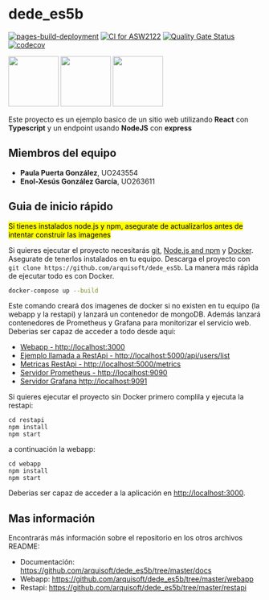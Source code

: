 # dede_es5b

[![pages-build-deployment](https://github.com/Arquisoft/dede_es5b/actions/workflows/pages/pages-build-deployment/badge.svg)](https://github.com/Arquisoft/dede_es5b/actions/workflows/pages/pages-build-deployment)
[![CI for ASW2122](https://github.com/Arquisoft/dede_es5b/actions/workflows/asw2122.yml/badge.svg)](https://github.com/Arquisoft/dede_es5b/actions/workflows/asw2122.yml)
[![Quality Gate Status](https://sonarcloud.io/api/project_badges/measure?project=pglez82_dede_es5b&metric=alert_status)](https://sonarcloud.io/summary/new_code?id=pglez82_dede_es5b)
[![codecov](https://codecov.io/gh/Arquisoft/dede_es5b/branch/main/graph/badge.svg?token=eOvTfFIDcW)](https://codecov.io/gh/Arquisoft/dede_es5b)

<p float="left">
<img src="https://blog.wildix.com/wp-content/uploads/2020/06/react-logo.jpg" height="100">
<img src="https://miro.medium.com/max/1200/0*RbmfNyhuBb8G3LWh.png" height="100">
<img src="https://miro.medium.com/max/365/1*Jr3NFSKTfQWRUyjblBSKeg.png" height="100">
</p>

Este proyecto es un ejemplo basico de un sitio web utilizando **React** con **Typescript** y un endpoint usando **NodeJS** con **express**

## Miembros del equipo
<ul>
 <li> <b>Paula Puerta González</b>, UO243554</li>
 <li> <b>Enol-Xesús González García</b>, UO263611</li>
</ul>

## Guia de inicio rápido

<mark>Si tienes instalados node.js y npm, asegurate de actualizarlos antes de intentar construir las imagenes</mark>

Si quieres ejecutar el proyecto necesitarás [git](https://git-scm.com/downloads), [Node.js and npm](https://www.npmjs.com/get-npm) y [Docker](https://docs.docker.com/get-docker/). Asegurate de tenerlos instalados en tu equipo. Descarga el proyecto con `git clone https://github.com/arquisoft/dede_es5b`. La manera más rápìda de ejecutar todo es con Docker.

```bash
docker-compose up --build
```
Este comando creará dos imagenes de docker si no existen en tu equipo (la webapp y la restapi) y lanzará un contenedor de mongoDB. Además lanzará contenedores de Prometheus y Grafana para monitorizar el servicio web. Deberias ser capaz de acceder a todo desde aqui:

 - [Webapp - http://localhost:3000](http://localhost:3000)
 - [Ejemplo llamada a RestApi - http://localhost:5000/api/users/list](http://localhost:5000/api/users/list)
 - [Metricas RestApi - http://localhost:5000/metrics](http://localhost:5000/metrics)
 - [Servidor Prometheus - http://localhost:9090](http://localhost:9090)
 - [Servidor Grafana http://localhost:9091](http://localhost:9091)
 
Si quieres ejecutar el proyecto sin Docker primero complila y ejecuta la restapi:

```shell
cd restapi
npm install
npm start
```
a continuación la webapp:
```shell
cd webapp
npm install
npm start
```

Deberias ser capaz de acceder a la aplicación en [http://localhost:3000](http://localhost:3000).

## Mas información
Encontrarás más información sobre el repositorio en los otros archivos README:
- Documentación: https://github.com/arquisoft/dede_es5b/tree/master/docs
- Webapp: https://github.com/arquisoft/dede_es5b/tree/master/webapp
- Restapi: https://github.com/arquisoft/dede_es5b/tree/master/restapi

